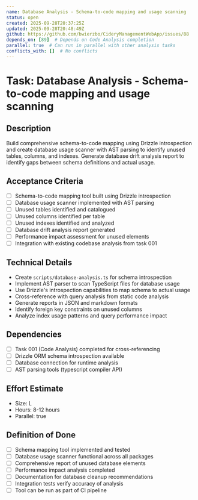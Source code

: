```yaml
---
name: Database Analysis - Schema-to-code mapping and usage scanning
status: open
created: 2025-09-28T20:37:25Z
updated: 2025-09-28T20:48:49Z
github: https://github.com/bwierzbo/CideryManagementWebApp/issues/88
depends_on: [89]  # Depends on Code Analysis completion
parallel: true  # Can run in parallel with other analysis tasks
conflicts_with: []  # No conflicts
---
```


# Task: Database Analysis - Schema-to-code mapping and usage scanning

## Description
Build comprehensive schema-to-code mapping using Drizzle introspection and create database usage scanner with AST parsing to identify unused tables, columns, and indexes. Generate database drift analysis report to identify gaps between schema definitions and actual usage.

## Acceptance Criteria
- [ ] Schema-to-code mapping tool built using Drizzle introspection
- [ ] Database usage scanner implemented with AST parsing
- [ ] Unused tables identified and catalogued
- [ ] Unused columns identified per table
- [ ] Unused indexes identified and analyzed
- [ ] Database drift analysis report generated
- [ ] Performance impact assessment for unused elements
- [ ] Integration with existing codebase analysis from task 001

## Technical Details
- Create `scripts/database-analysis.ts` for schema introspection
- Implement AST parser to scan TypeScript files for database usage
- Use Drizzle's introspection capabilities to map schema to actual usage
- Cross-reference with query analysis from static code analysis
- Generate reports in JSON and markdown formats
- Identify foreign key constraints on unused columns
- Analyze index usage patterns and query performance impact

## Dependencies
- [ ] Task 001 (Code Analysis) completed for cross-referencing
- [ ] Drizzle ORM schema introspection available
- [ ] Database connection for runtime analysis
- [ ] AST parsing tools (typescript compiler API)

## Effort Estimate
- Size: L
- Hours: 8-12 hours
- Parallel: true

## Definition of Done
- [ ] Schema mapping tool implemented and tested
- [ ] Database usage scanner functional across all packages
- [ ] Comprehensive report of unused database elements
- [ ] Performance impact analysis completed
- [ ] Documentation for database cleanup recommendations
- [ ] Integration tests verify accuracy of analysis
- [ ] Tool can be run as part of CI pipeline
